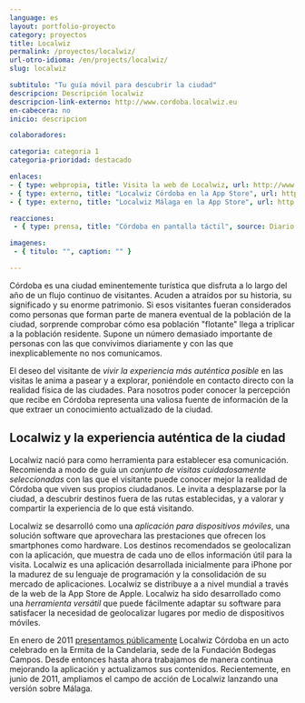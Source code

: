 ```yaml
---
language: es
layout: portfolio-proyecto
category: proyectos
title: Localwiz
permalink: /proyectos/localwiz/
url-otro-idioma: /en/projects/localwiz/
slug: localwiz

subtitulo: "Tu guía móvil para descubrir la ciudad"
descripcion: Descripción localwiz
descripcion-link-externo: http://www.cordoba.localwiz.eu
en-cabecera: no
inicio: descripcion

colaboradores:

categoria: categoria 1
categoria-prioridad: destacado

enlaces:
- { type: webpropia, title: Visita la web de Localwiz, url: http://www.cordoba.localwiz.eu }
- { type: externo, title: "Localwiz Córdoba en la App Store", url: http://itunes.apple.com/es/app/localwiz-cordoba-lite/id406482879 }
- { type: externo, title: "Localwiz Málaga en la App Store", url: http://itunes.apple.com/es/app/localwiz-malaga/id435689265 }

reacciones:
 - { type: prensa, title: "Córdoba en pantalla táctil", source: Diario El Mundo, date: Feb 2012, url: http://www.elmundo.es/elmundo/2012/02/18/andalucia/1329589378.html, quote: "“Su obra cuestionó el modelo de urbanismo dominante en la segunda mitad del siglo XX basado en el uso del automóvil y la ciudad segregada”" }

imagenes:
 - { titulo: "", caption: "" }

---
```


Córdoba es una ciudad eminentemente turística que disfruta a lo largo del año de un flujo continuo de visitantes. Acuden a atraídos por su historia, su significado y su enorme patrimonio. Si esos visitantes fueran considerados como personas que forman parte de manera eventual de la población de la ciudad, sorprende comprobar cómo esa población "flotante" llega a triplicar a la población residente. Supone un número demasiado importante de personas con las que convivimos diariamente y con las que inexplicablemente no nos comunicamos.

El deseo del visitante de *vivir la experiencia más auténtica posible* en las visitas le anima a pasear y a explorar, poniéndole en contacto directo con la realidad física de las ciudades. Para nosotros poder conocer la percepción que recibe en Córdoba representa una valiosa fuente de información de la que extraer un conocimiento actualizado de la ciudad.

## Localwiz y la experiencia auténtica de la ciudad

Localwiz nació para como herramienta para establecer esa comunicación. Recomienda a modo de guía un *conjunto de visitas cuidadosamente seleccionadas* con las que el visitante puede conocer mejor la realidad de Córdoba que viven sus propios ciudadanos. Le invita a desplazarse por la ciudad, a descubrir destinos fuera de las rutas establecidas, y a valorar y compartir la experiencia de lo que está visitando.

Localwiz se desarrolló como una *aplicación para dispositivos móviles*, una solución software que aprovechara las prestaciones que ofrecen los smartphones como hardware. Los destinos recomendados se geolocalizan con la aplicación, que muestra de cada uno de ellos información útil para la visita. Localwiz es una aplicación desarrollada inicialmente para iPhone por la madurez de su lenguaje de programación y la consolidación de su mercado de aplicaciones. Localwiz se distribuye a a nivel mundial a través de la web de la App Store de Apple. Localwiz ha sido desarrollado como una *herramienta versátil* que puede fácilmente adaptar su software para satisfacer la necesidad de geolocalizar lugares por medio de dispositivos móviles.

En enero de 2011 [presentamos públicamente](http://www.colaborativa.eu/blog/localwizc%C3%B3rdobaentuiphone.html) Localwiz Córdoba en un acto celebrado en la Ermita de la Candelaria, sede de la Fundación Bodegas Campos. Desde entonces hasta ahora trabajamos de manera continua mejorando la aplicación y actualizamos sus contenidos. Recientemente, en junio de 2011, ampliamos el campo de acción de Localwiz lanzando una versión sobre Málaga.